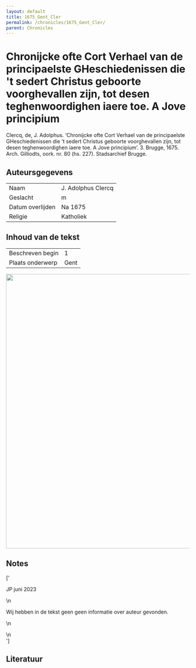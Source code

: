 ```yaml
---
layout: default
title: 1675_Gent_Cler
permalink: /chronicles/1675_Gent_Cler/
parent: Chronicles
--- 
```



# Chronijcke ofte Cort Verhael van de principaelste GHeschiedenissen die 't sedert Christus geboorte voorghevallen zijn, tot desen teghenwoordighen iaere toe. A Jove principium 

Clercq, de, J. Adolphus. ‘Chronijcke ofte Cort Verhael van de principaelste GHeschiedenissen die ’t sedert Christus geboorte voorghevallen zijn, tot desen teghenwoordighen iaere toe. A Jove principium’. 3. Brugge, 1675. Arch. Gilliodts, oork. nr. 80 (hs. 227). Stadsarchief Brugge. 

## Auteursgegevens 

| | | 
| --------------- | --------------- | 
| Naam | J. Adolphus Clercq | 
| Geslacht | m | 
| Datum overlijden | Na 1675 | 
| Religie | Katholiek | 

## Inhoud van de tekst 

| | | 
| --------------- | --------------- | 
| Beschreven begin | 1 | 
| Plaats onderwerp | Gent | 

[<img src="..\..\barplots_chronicles\1675_Gent_Cler.jpg" width="750"/>](..\..\barplots_chronicles\1675_Gent_Cler.jpg) 

## Notes 

['<div data-schema-version="8"><p>JP juni 2023</p>\n<p>Wij hebben in de tekst geen geen informatie over auteur gevonden.</p>\n<p></p>\n</div>'] 

## Literatuur 

